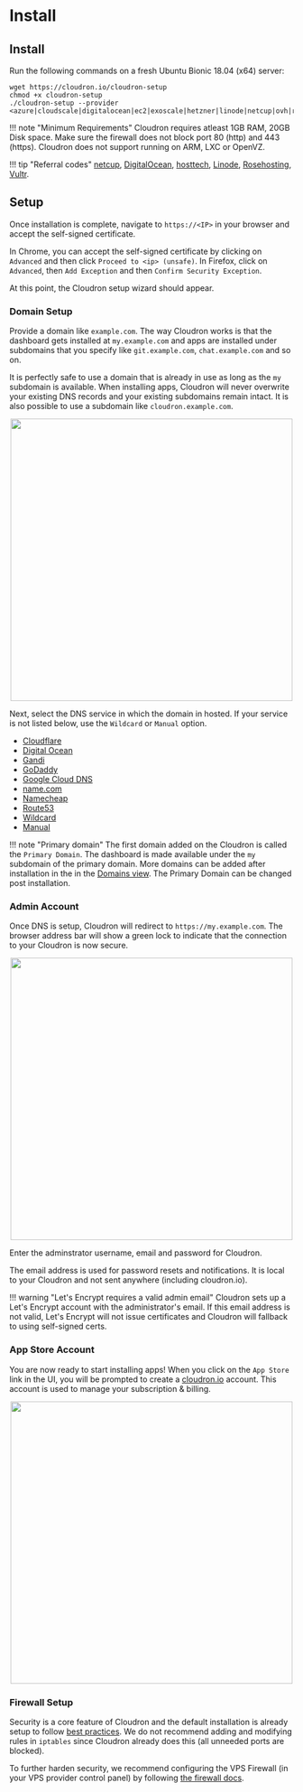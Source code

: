 # Install

## Install

Run the following commands on a fresh Ubuntu Bionic 18.04 (x64) server:

```
wget https://cloudron.io/cloudron-setup
chmod +x cloudron-setup
./cloudron-setup --provider <azure|cloudscale|digitalocean|ec2|exoscale|hetzner|linode|netcup|ovh|rosehosting|scaleway|vultr|generic>
```

!!! note "Minimum Requirements"
    Cloudron requires atleast 1GB RAM, 20GB Disk space. Make sure the firewall does not block port 80 (http)
    and 443 (https). Cloudron does not support running on ARM, LXC or OpenVZ.

!!! tip "Referral codes"
    [netcup](https://www.netcup.eu/bestellen/gutschein_einloesen.php?gutschein=startcloudron), [DigitalOcean](https://m.do.co/c/933831d60a1e),
    [hosttech](https://www.hosttech.ch/?promocode=53619290), [Linode](https://www.linode.com/?r=f68d816692c49141e91dd4cef3305da457ac0f75),
    [Rosehosting](https://secure.rosehosting.com/clientarea/?affid=661), [Vultr](http://www.vultr.com/?ref=7110116-3B).

## Setup

Once installation is complete, navigate to `https://<IP>` in your browser and accept the self-signed
certificate.

In Chrome, you can accept the self-signed certificate by clicking on `Advanced` and then
click `Proceed to <ip> (unsafe)`. In Firefox, click on `Advanced`, then `Add Exception` and
then `Confirm Security Exception`.

At this point, the Cloudron setup wizard should appear.

### Domain Setup

Provide a domain like `example.com`.  The way Cloudron works is that the dashboard gets installed at
 `my.example.com` and apps are installed under subdomains that you specify like `git.example.com`,
`chat.example.com` and so on.

It is perfectly safe to use a domain that is already in use as long as the `my` subdomain is available.
When installing apps, Cloudron will never overwrite your existing DNS records and your existing subdomains
remain intact. It is also possible to use a subdomain like `cloudron.example.com`.

<center>
<img src="/documentation/img/setupdns.png" class="shadow" width="500px">
</center>

Next, select the DNS service in which the domain in hosted. If your service is not listed below, use the
`Wildcard` or `Manual` option.

*   [Cloudflare](/documentation/domains/#cloudflare-dns)
*   [Digital Ocean](/documentation/domains/#digitalocean-dns)
*   [Gandi](/documentation/domains/#gandi-dns)
*   [GoDaddy](/documentation/domains/#godaddy-dns)
*   [Google Cloud DNS](/documentation/domain/#google-cloud-dns)
*   [name.com](/documentation/domains/#namecom-dns)
*   [Namecheap](/documentation/domains/#namecheap-dns)
*   [Route53](/documentation/domains/#route-53-dns)
*   [Wildcard](/documentation/domains/#wildcard-dns)
*   [Manual](/documentation/domains/#manual-dns)

!!! note "Primary domain"
    The first domain added on the Cloudron is called the `Primary Domain`. The dashboard is made available
    under the `my` subdomain of the primary domain. More domains can be added after installation in the
    in the [Domains view](/documentation/domains). The Primary Domain can be changed post installation.

### Admin Account

Once DNS is setup, Cloudron will redirect to `https://my.example.com`. The browser address bar
will show a green lock to indicate that the connection to your Cloudron is now secure.

<center>
<img src="/documentation/img/setup-admin2.png" class="shadow" width="500px">
</center>

Enter the adminstrator username, email and password for Cloudron.

The email address is used for password resets and notifications. It is local to
your Cloudron and not sent anywhere (including cloudron.io).

!!! warning "Let's Encrypt requires a valid admin email"
    Cloudron sets up a Let's Encrypt account with the administrator's email. If this email
    address is not valid, Let's Encrypt will not issue certificates and Cloudron will fallback
    to using self-signed certs.

### App Store Account

You are now ready to start installing apps! When you click on the `App Store` link in the UI,
you will be prompted to create a [cloudron.io](https://cloudron.io) account. This account is
used to manage your subscription & billing.

<center>
<img src="/documentation/img/appstore-signup.png" class="shadow" width="500px">
</center>

### Firewall Setup

Security is a core feature of Cloudron and the default installation is already setup
to follow [best practices](/documentation/security/). We do not recommend adding and modifying
rules in `iptables` since Cloudron already does this (all unneeded ports are blocked).

To further harden security, we recommend configuring the VPS Firewall (in your VPS provider
control panel) by following [the firewall docs](/documentation/security/#configuring-cloud-firewall).

